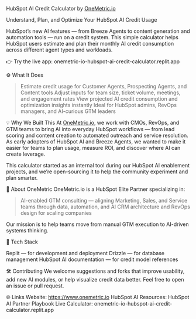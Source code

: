 HubSpot AI Credit Calculator by [OneMetric.io](https://www.onemetric.io)

Understand, Plan, and Optimize Your HubSpot AI Credit Usage

HubSpot’s new AI features — from Breeze Agents to content generation and automation tools — run on a credit system.
This simple calculator helps HubSpot users estimate and plan their monthly AI credit consumption across different agent types and workloads.

👉 Try the live app: onemetric-io-hubspot-ai-credit-calculator.replit.app

⚙️ What It Does
> Estimate credit usage for Customer Agents, Prospecting Agents, and Content tools
> Adjust inputs for team size, ticket volume, meetings, and engagement rates
> View projected AI credit consumption and optimization insights instantly
> Ideal for HubSpot admins, RevOps managers, and AI-curious GTM leaders

💡 Why We Built This
At [OneMetric.io](https://www.onemetric.io), we work with CMOs, RevOps, and GTM teams to bring AI into everyday HubSpot workflows — from lead scoring and content creation to automated outreach and service resolution.
As early adopters of HubSpot AI and Breeze Agents, we wanted to make it easier for teams to plan usage, measure ROI, and discover where AI can create leverage.

This calculator started as an internal tool during our HubSpot AI enablement projects, and we’re open-sourcing it to help the community experiment and plan smarter.

🧠 About OneMetric
OneMetric.io is a HubSpot Elite Partner specializing in:
> AI-enabled GTM consulting — aligning Marketing, Sales, and Service teams through data, automation, and AI
> CRM architecture and RevOps design for scaling companies

Our mission is to help teams move from manual GTM execution to AI-driven systems thinking.

🧩 Tech Stack

Replit — for development and deployment
Drizzle — for database management
HubSpot AI documentation — for credit model references

🛠️ Contributing
We welcome suggestions and forks that improve usability, add new AI modules, or help visualize credit data better.
Feel free to open an issue or pull request.

🌐 Links
Website: https://www.onemetric.io
HubSpot AI Resources: HubSpot AI Partner Playbook
Live Calculator: onemetric-io-hubspot-ai-credit-calculator.replit.app
